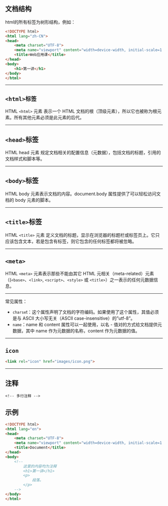## 文档结构
html的所有标签为树形结构，例如：
``` html
<!DOCTYPE html>
<html lang="zh-CN">
<head>
    <meta charset="UTF-8">
    <meta name="viewport" content="width=device-width, initial-scale=1.0">
    <title>Web应用课</title>
</head>
<body>
    <h1>第一讲</h1>
</body>
</html>
```

---

## `<html>标签`
HTML `<html>` 元素 表示一个 HTML 文档的根（顶级元素），所以它也被称为根元素。所有其他元素必须是此元素的后代。

---

## `<head>`标签
HTML head 元素 规定文档相关的配置信息（元数据），包括文档的标题，引用的文档样式和脚本等。

---

## `<body>`标签
HTML body 元素表示文档的内容。document.body 属性提供了可以轻松访问文档的 body 元素的脚本。

---

## `<title>`标签
HTML `<title>` 元素 定义文档的标题，显示在浏览器的标题栏或标签页上。它只应该包含文本，若是包含有标签，则它包含的任何标签都将被忽略。

---

## `<meta>`
HTML `<meta>` 元素表示那些不能由其它 HTML 元相关（meta-related）元素（(`<base>`、`<link>`, `<script>`、`<style>` 或 `<title>`）之一表示的任何元数据信息。

---

常见属性：
+  `charse`t：这个属性声明了文档的字符编码。如果使用了这个属性，其值必须是与 ASCII 大小写无关（ASCII case-insensitive）的”utf-8”。
+   `name`：name 和 content 属性可以一起使用，以名 - 值对的方式给文档提供元数据，其中 name 作为元数据的名称，content 作为元数据的值。

---
## `icon`
``` html
<link rel="icon" href="images/icon.png">
``` 

---
## 注释

```<!-- 多行注释 -->```

## 示例
``` html
<!DOCTYPE html>
<html lang="en">
<head>
    <meta charset="UTF-8">
    <meta name="viewport" content="width=device-width, initial-scale=1.0">
    <title>Document</title>
</head>
<body>
    <!--   
        这里的内容均为注释
        <h1>第一讲</h1>
        <p>
            段落。
        </p>
    -->
</body>
</html>
```
